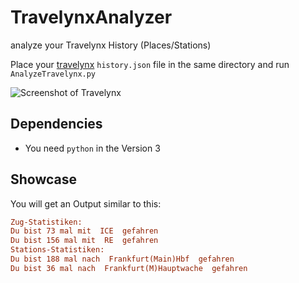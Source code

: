 # TravelynxAnalyzer
analyze your Travelynx History (Places/Stations)


Place your [travelynx](https://travelynx.de/history) ```history.json``` file in the same directory and run ```AnalyzeTravelynx.py```


![Screenshot of Travelynx](https://github.com/thisjade/TravelynxAnalyzer/blob/70afc519f08f2045be6ed5b56fc6ddb171c5a6af/test.png)

## Dependencies
* You need ```python``` in the Version 3

## Showcase

You will get an Output similar to this:

```ini
Zug-Statistiken: 
Du bist 73 mal mit  ICE  gefahren
Du bist 156 mal mit  RE  gefahren
Stations-Statistiken:
Du bist 188 mal nach  Frankfurt(Main)Hbf  gefahren
Du bist 36 mal nach  Frankfurt(M)Hauptwache  gefahren
```
